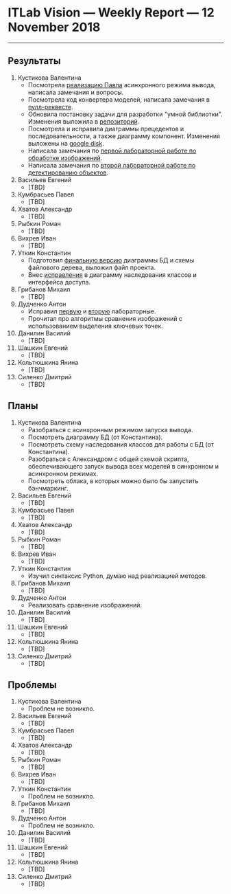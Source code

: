 ﻿# ITLab Vision — Weekly Report — 12 November 2018

----------------

## Результаты

  1. Кустикова Валентина
     - Посмотрела [реализацию Павла][inference-engine-async]
       асинхронного режима вывода, написала замечания и вопросы.
	 - Посмотрела код конвертера моделей, написала замечания
	   в [пулл-реквесте][converter].
	 - Обновила постановку задачи для разработки "умной библиотки".
       Изменения выложила в [репозиторий][openvino-smart-library-repo].
	 - Посмотрела и исправила диаграммы прецедентов и последовательности,
       а также диаграмму компонент. Изменения выложены на 
       [google disk][diagrams].
	 - Написала замечания по [первой лабораторной работе по обработке
       изображений][python-lab-imgproc].
	 - Написала замечания по [второй лабораторной работе по
       детектированию объектов][python-lab-detection].
  1. Васильев Евгений
     - [TBD]
  1. Кумбрасьев Павел
     - [TBD]
  1. Хватов Александр
     - [TBD]
  1. Рыбкин Роман
     - [TBD]
  1. Вихрев Иван
     - [TBD]
  1. Уткин Константин
     - Подготовил [финальную версию][openvino-gdrive] диаграммы БД и схемы файлового дерева, выложил файл проекта.
     - Внес [исправления][openvino-gdrive] в диаграмму наследования классов и интерфейса доступа.
  1. Грибанов Михаил
     - [TBD]
  1. Дудченко Антон
     - Исправил [первую](https://github.com/IsinZ/OpenCV_lab1/pull/2) и [вторую](https://github.com/IsinZ/OpenCV_Lab2/pull/4) лабораторные.
     - Прочитал про алгоритмы сравнения изображений с использованием выделения ключевых точек.
  1. Данилин Василий
     - [TBD]
  1. Шашкин Евгений
     - [TBD]
  1. Кольтюшкина Янина
     - [TBD]
  1. Силенко Дмитрий
     - [TBD]

## Планы

  1. Кустикова Валентина
     - Разобраться с асинхронным режимом запуска вывода.
	 - Посмотреть диаграмму БД (от Константина).
	 - Посмотреть схему наследования классов для работы с БД
	   (от Константина).
	 - Разобраться с Александром с общей схемой скрипта,
	   обеспечивающего запуск вывода всех моделей в синхронном
	   и асинхронном режимах.
	 - Посмотреть облака, в которых можно было бы запустить
	   бэнчмаркинг.
  1. Васильев Евгений
     - [TBD]
  1. Кумбрасьев Павел
     - [TBD]
  1. Хватов Александр
     - [TBD]
  1. Рыбкин Роман
     - [TBD]
  1. Вихрев Иван
     - [TBD]
  1. Уткин Константин
     - Изучил синтаксис Python, думаю над реализацией методов.
  1. Грибанов Михаил
     - [TBD]
  1. Дудченко Антон
     - Реализовать сравнение изображений.
  1. Данилин Василий
     - [TBD]
  1. Шашкин Евгений
     - [TBD]
  1. Кольтюшкина Янина
     - [TBD]
  1. Силенко Дмитрий
     - [TBD]
     

## Проблемы

  1. Кустикова Валентина
     - Проблем не возникло.
  1. Васильев Евгений
     - [TBD]
  1. Кумбрасьев Павел
     - [TBD]
  1. Хватов Александр
     - [TBD]
  1. Рыбкин Роман
     - [TBD]
  1. Вихрев Иван
     - [TBD]
  1. Уткин Константин
     - Проблем не возникло.
  1. Грибанов Михаил
     - [TBD]
  1. Дудченко Антон
     - Проблем не возникло.
  1. Данилин Василий
     - [TBD]
  1. Шашкин Евгений
     - [TBD]
  1. Кольтюшкина Янина
     - [TBD]
  1. Силенко Дмитрий
     - [TBD]


<!-- LINKS -->
[inference-engine-async]: https://github.com/itlab-vision/openvino-dl-benchmark/pull/3
[converter]: https://github.com/itlab-vision/openvino-dl-benchmark/pull/2
[openvino-smart-library-repo]: https://github.com/itlab-vision/openvino-smart-library
[diagrams]: https://drive.google.com/open?id=16XpSIUIOAAHyVgUwpj58Sp4UBJlI2B-r
[python-lab-imgproc]: https://github.com/IsinZ/OpenCV_lab1/pull/1
[python-lab-detection]: https://github.com/IsinZ/OpenCV_Lab2/pull/1
[openvino-gdrive]: https://drive.google.com/drive/folders/1TYyvUiU_d-_BnM_mYm5p-2dNk-co4UCw

